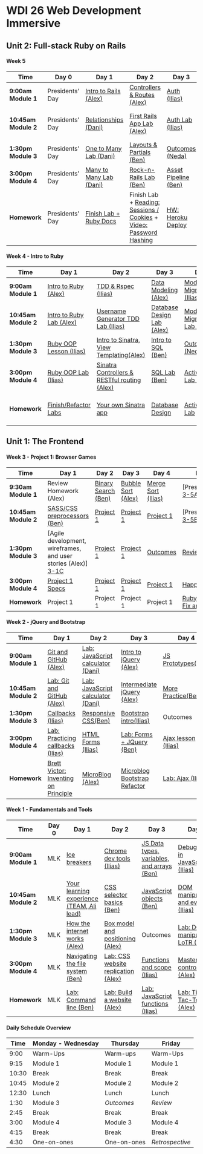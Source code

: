 # WDI 26 Web Development Immersive


## Unit 2: Full-stack Ruby on Rails

#### Week 5


 Time | Day 0 |                     Day 1                                       | Day 2                                                         | Day 3                                                | Day  4                                    |
----- | -------- | --------------------------------                         | ------------------------------------                  | ------------------------------------     | ---------------------------------------   |
 **9:00am Module 1** | Presidents' Day  | [Intro to Rails (Alex)][5-1A] | [Controllers & Routes (Alex)][5-2A] | [Auth (Ilias)][5-3A]  |[Rails Project Walkthrough (Dani)][5-4A]               |
 **10:45am Module 2** | Presidents' Day    | [Relationships (Dani)][5-1B] | [First Rails App Lab (Alex)][5-2B] | [Auth Lab (Ilias)][5-3B]       |        [Advanced Rails: Mini-lessons (Ilias)][5-4B]       |
 **1:30pm Module 3** | Presidents' Day    |  [One to Many Lab (Dani)][5-1C]| [Layouts & Partials (Ben)][5-2C] | [Outcomes (Neda)][5-3C] |    [Intro Project 2 (Ben)][5-4C]    |
**3:00pm Module 4** | Presidents' Day    | [Many to Many Lab (Dani)][5-1D] | [Rock-n-Rails Lab (Ben)][5-2D] | [Asset Pipeline (Ben)][5-3D] | Project 2 Pre-Approval |
**Homework** | Presidents' Day    | [Finish Lab + Ruby Docs][5-1E] | Finish Lab + [Reading: Sessions / Cookies][5-2E] + [Video: Password Hashing](https://www.youtube.com/watch?v=b4b8ktEV4Bg) | [HW: Heroku Deploy][5-3E] | [Library App](), [Project 2 Planning][5-4E] |


<!--
Nice to have topics:
• Heroku
• JS in Rails
• Action Mailer
• Action Stream
• Testing
• --api option

Notes:
• "Hitting APIs through a JSON Controller" lesson should demonstrate an async front-end request hitting a Rails back-end controller, that in turn hits an API, which responds, and in turn the Rails back-end responds in JSON to the server.
-->

[5-1A]: w05/d01/m1/ "Intro to Rails"
[5-1B]: w05/d01/m2-associations/ "Relationships Lesson"
[5-1C]: w05/d01/m3-lab-one-to-many "One to Many Lab"
[5-1D]: w05/d01/m4-lab-many-to-many "Many to Many Lab"
[5-1E]: # "Finish Lab + Ruby Docs"

[5-2A]: w05/d02/m1/ "Controllers & Routes Lesson"
[5-2B]: w05/d02/m2/ "First Rails App Lab"
[5-2C]: w05/d02/m3-layouts-partials-lesson/ "Layouts & Partials Lesson"
[5-2D]: w05/d02/m4-rock-n-rails-lab/ "Rock-n-Rails Lab"
[5-2E]: w05/readings/cookies-and-sessions.md "Sessions & Cookies Reading"

[5-3A]: w05/d03/m1-rails-auth "Auth"
[5-3B]: w05/d03/m1-rails-auth "More Auth"
[5-3C]: # "Outcomes"
[5-3D]: w05/d03/m4-asset-pipeline "Asset Pipeline"
[5-3E]: w05/d03/hw-heroku-deploy "Heroku Deploy"

[5-4A]: # "Hitting APIs through a JSON Controller"
[5-4B]: # "Vagabond Walkthrough"
[5-4C]: # "Review"
[5-4D]: m4-project2-intro "Intro Project 2"
[5-4E]: # "Project 2 Planning"


#### Week 4 - Intro to Ruby

Time | Day 1 | Day 2 | Day 3 | Day 4 | Day 5
----| -------------------------------- | ------------------------------------ | ------------------------------------ | --------------------------------------- | -----------------------------------
**9:00am Module 1** | [Intro to Ruby (Alex)][4-1A] | [TDD & Rspec (Ilias)][4-2A] | [Data Modeling (Alex)][4-3A]  | [Models & Migrations (Ilias)][4-4A]        | [RESTful Forms (Alex)][4-5A] 
**10:45am Module 2** |   [Intro to Ruby Lab (Alex)][4-1B] | [Username Generator TDD Lab (Ilias)][4-2B]   | [Database Design Lab (Alex)][4-3B]       | [Models & Migrations Lab (Ilias)][4-4B]              | [Review (Alex)][4-5B]
**1:30pm Module 3** |  [Ruby OOP Lesson (Ilias)][4-1D]| [Intro to Sinatra, View Templating(Alex)][4-2C] | [Intro to SQL (Ben)][4-3C] |  [Outcomes (Neda)][4-4C]       | [Review (Ilias)][4-5C]
**3:00pm Module 4** |[Ruby OOP Lab (Ilias)][4-1E]  | [Sinatra Controllers & RESTful routing (Alex)][4-2D]   | [SQL Lab (Ben)][4-3D]                    | [ActiveRecord Lab (Ben)][4-4D]   | [Sinatra App Lab][4-5D]
**Homework** | [Finish/Refactor Labs][4-1F]  | [Your own Sinatra app][4-2E]                  | [Database Design][4-3E]      | [ActiveRecord Lab][4-4E] | [Sinatra App Lab (Ben)][4-5E]

[4-1A]: w04/d01/m1/ "Intro to Ruby"
[4-1B]: w04/d01/m2/ "Intro to Ruby Lab"
[4-1D]: w04/d01/m3-ruby-oop/ "Ruby OOP Lesson"
[4-1E]: w04/d01/m4-ruby-oop-lab/ "Ruby OOP Lab"
[4-1F]: # "Ruby OOP Lab"

[4-2A]: w04/d02/m1-rspec-intro "Rspec"
[4-2B]: w04/d02/m2-username-generator "Username Generator"
[4-2C]: w04/d02/m3-sinatra-intro "Sinatra Setup + Layouts & Templating"
[4-2D]: w04/d02/m4-controllers-and-routing  "Controllers & RESTful Routing"
[4-2E]: w04/d02/hmwk-your-own-sinatra-app "Your own Sinatra app"

[4-3A]: w04/d03/m1  "Intro to Relational Data Modeling"
[4-3B]: w04/d03/m2  "Practice Database Design"
[4-3C]: w04/d03/m3-intro-sql "SQL - Setup, Insert, Update, Delete"
[4-3D]: w04/d03/m4-sql-lab "SQL Select Lab"
[4-3E]: w04/d03/hw "Data Modeling Homework"

[4-4A]: w04/d04/m1-active-record-models       "Building Models with ActiveRecord and Migrations"
[4-4B]: w04/d04/m2-models-and-migrations             "Models and Migrations Lab"
[4-4C]: # " "
[4-4D]: w04/d04/m3-methods-and-finders "ActiveRecord Methods and Finders"
[4-4E]: w04/d04/hw-active-record-pizza-lab "ActiveRecord Finders lab"

[4-5A]: w04/d05/m1-forms "Building and Submitting Forms"
[4-5B]: # " "
[4-5C]: # " "
[4-5D]: w04/d05/m4-sinatra-weekend-lab  "Weekend Sinatra app"
[4-5E]: w04/d05/m4-sinatra-weekend-lab  "Weekend Sinatra app"



## Unit 1: The Frontend

#### Week 3 - Project 1:  Browser Games

Time | Day 1                                      | Day 2                                | Day 3                                      | Day 4                                      | Day 5
----- |--------------------------------    | ------------------------------ | ---------------------------------  | ---------------------------------   | -----------------------------------
**9:30am Module 1** | Review Homework (Alex)| [Binary Search (Ben)][3-2A]  | [Bubble Sort (Alex)][3-3A] |[ Merge Sort (Ilias)][3-4A] | [Presentations] [3-5A]
 **10:45am Module 2** |[SASS/CSS preprocessors (Ben) ][3-1B]| [Project 1][3-2B]  | [Project 1][3-3B] | [Project 1][3-4B]| [Presentations] [3-5B]
**1:30pm Module 3** |[Agile development, wireframes, and user stories (Alex)] [3-1C]| [Project 1][3-2C]  | [Project 1][3-3C] | [Outcomes][3-4C] |  [Review][3-5C]
**3:00pm Module 4** | [Project 1 Specs][3-1D] |  [Project 1][3-2D]|  [Project 1][3-3D]|  [Project 1][3-4D]| [Happy Hour][3-5D]
**Homework** | Project 1 | Project 1 | Project 1 | Project 1 | [Ruby Intro and Fix an Issue][3-5E]

[3-1A]: # "Review Homework"  
[3-1B]: w03/d01/m2-sass/ "SASS Lesson"
[3-1C]: w03/d01/m3-agile/ "Agile development, wireframes, and user stories"
[3-1D]: w03/d01/m4-project-1-specs "Project Management"

[3-2A]: w03/d02/m1-binary-search/ "Binary Search"
[3-2B]: # "Project 1"
[3-2C]: # "Project 1"
[3-2D]: # "Project 1"

[3-3A]: w03/d03/m1-bubble-sort/ "Bubble Sort"
[3-3B]: # "Project 1"
[3-3C]: # "Project 1"
[3-3D]: # "Project 1"

[3-4A]: w03/d04/m1-merge-sort "Merge Sort"
[3-4B]: # "Project 1"
[3-4C]: # "Outcomes"
[3-4D]: # "Project 1"

[3-5A]: # "Presentations"
[3-5B]: # "Presentations"
[3-5C]: # "Review"
[3-5D]: # "Happy Hour"
[3-5E]: w03/d05/hmwk-ruby-prep "Homework: tryruby.org Lessons 1 - 2"

#### Week 2 - jQuery and Bootstrap

Time |Day 1                                      | Day 2                                | Day 3                                      | Day 4                                      | Day 5
----- |--------------------------------           | ------------------------------------ | ------------------------------------       | ---------------------------------------    | -----------------------------------
 **9:00am Module 1** | [Git and GitHub (Alex)][2-1A]                     |      [Lab: JavaScript calculator (Dani)][2-2A]                |  [Intro to jQuery (Alex)][2-3A]       |      [JS Prototypes(Ben)][2-4A]     | [Flower Power OOP Lab (Ilias)][2-5A]
 **10:45am Module 2** |[Lab: Git and GitHub (Alex)][2-1B]                |   [Lab: JavaScript calculator (Dani)][2-2B]  |    [Intermediate jQuery (Alex)][2-3B]                     |    [More Practice(Ben)][2-4B]    | [Review (TEAM)][2-5B]
**1:30pm Module 3** |[Callbacks (Ilias)][2-1C]                          |   [Responsive CSS(Ben)][2-2C] |    [Bootstrap intro(Ilias)][2-3C]     |        Outcomes     | [Review (TEAM)][2-5B]
**3:00pm Module 4** | [Lab: Practicing callbacks (Ilias)][2-1D]                 |  [HTML Forms (Ilias)][2-2D]  | [Lab: Forms + JQuery (Ben)][2-3D] |  [Ajax lesson (Ilias)][2-4C]  | [Create an Issue (Alex)][2-5C]|
**Homework** |[Brett Victor: Inventing on Principle][2-1E] | [MicroBlog (Alex)][2-2E]  |  [Microblog Bootstrap Refactor][2-3E] | [Lab: Ajax (Ilias)][2-4D] | [Weekend Lab: Fix an issue (Alex)][2-5E]

[2-1A]: w02/d01/m1-gh-branching-and-pages/ "Git and GitHub Branching and Pages"  
[2-1B]: w02/d01/m2-gh-lab/ "Git and GitHub lab"
[2-1C]: w02/d01/m3-callbacks/ "Callbacks"
[2-1D]: w02/d01/m4-building-iterators/ "Callbacks lab"
[2-1E]: https://vimeo.com/36579366 "Brett Victor on Vimeo"

[2-2A]: w02/d02/m1-js-calculator-lab/ "JavaScript calculator Lab"
[2-2B]: w02/d02/m1-js-calculator-lab/ "JavaScript calculator Lab"
[2-2C]: w02/d02/m3-css-responsive-design/ "Responsive CSS"
[2-2D]: w02/d02/m4-html-forms "HTML Forms"
[2-2E]: w02/d02/hmwk-microblog/ "Microblog Lab"

[2-3A]: w02/d03/m1-intro-jquery/ "Intro to jQuery"
[2-3B]: w02/d03/m2-intermediate-jquery/ "Intermediate jQuery"
[2-3C]: w02/d03/m3-bootstrap/ "Bootstrap Intro"
[2-3D]: w02/d03/m4-forms-with-jquery/ "Forms with jQuery"
[2-3E]: w02/d03/m5-microblog-bootstrap-refactor/ "Microblog Bootstrap Refactor"

[2-4A]: w02/d04/m1-js-prototypes "JS Prototypes"
[2-4B]: w02/d04/m2-jquery-form-practice "More Practice"
[2-4C]: w02/d04/m3-ajax/ "AJAX"
[2-4D]: w02/d04/m4-ajax-lab/ "AJAX Lab"
[2-4E]: # " "

[2-5A]: w02/d05/m1-OOP-flower-lab/ "Flower Power OOP Lab"
[2-5B]: # "Review"
[2-5C]: w02/d05/m4-create-an-issue/ "Create an Issue"
[2-5D]: # " "
[2-5E]: w02/d05/hmwk-fix-an-issue/ "Fix an Issue"


#### Week 1 - Fundamentals and Tools

 Time | Day 0 |                     Day 1                                       | Day 2                                                         | Day 3                                                | Day  4                                    |
----- | -------- | --------------------------------                         | ------------------------------------                  | ------------------------------------     | ---------------------------------------   |
 **9:00am Module 1** | MLK   | [Ice breakers][1-1A]                                            | [Chrome dev tools (Ilias)][1-2A]      |[JS Data types, variables, and arrays (Ben)][1-3A]         | [Debugging in JavaScript (Ilias)][1-4A]             |
 **10:45am Module 2** | MLK    | [Your learning experience (TEAM, Ali lead)][1-1B]          | [CSS selector basics (Ben)][1-2B]                | [JavaScript objects (Ben)][1-3B]      | [DOM manipulation and events (Ilias)][1-4B]       |  
 **1:30pm Module 3** | MLK    | [How the internet works (Alex)][1-1C]      | [Box model and positioning (Alex)][1-2C]         | Outcomes | [Lab: DOM manipulation LoTR (Ilias)][1-4C]     |
**3:00pm Module 4** | MLK    | [Navigating the file system (Ben)][1-1D]               | [Lab: CSS website replication (Alex)][1-2D]       | [Functions and scope (Ilias)][1-3C] | [Mastering control flow (Alex)][1-4D]             |
**Homework** | MLK    | [Lab: Command line (Ben)][1-1E] | [Lab: Build a website (Alex)][1-2E]  | [Lab: JavaScript functions (Ilias)][1-3D] | [Lab: Tic-Tac-Toe (Alex) ][1-4E]  |

[1-1A]: # "Ice Breakers"  
[1-1B]: # "Your Learning Experience"
[1-1C]: w01/d01/m3-how-the-internet-works/readme.md "How the Internet Works"
[1-1D]: w01/d01/m4-navigating-the-file-system "Navigating the File System"
[1-1E]: w01/d01/hw-command-line-lab "Lab: Command Line"

[1-2A]: w01/d02/m1-chrome-dev-tools "Chrome Dev Tools"
[1-2B]: w01/d02/m2-css-selector-basics "CSS Selector Basics"
[1-2C]: w01/d02/m3-box-model-and-positioning "Box Model and Positioning"
[1-2D]: w01/d02/m4-CSS-lab "Lab:  CSS website replication"
[1-2E]: w01/d02/hw-website-lab "Lab: Build a website"

[1-3A]: w01/d03/m1-js-data-types-variables-and-arrays "Data types, Variables and Arrays"
[1-3B]: w01/d03/m2-javascript-objects "JavaScript Objects"
[1-3C]: w01/d03/m3-functions-scope "Functions and Scope"
[1-3D]: w01/d03/m4-functions-lab "Lab: JavaScript functions"
[1-3E]: https://vimeo.com/36579366 "Inventing on Principle, Bret Victor"

[1-4A]: w01/d04/m1-debugging "Debugging in JavaScript"
[1-4B]: w01/d04/m2-DOM-manipulation-and-events "DOM Manipulation and Events"
[1-4C]: w01/d04/m3-LoTR-lab "Lab: DOM Manipulation LoTR"
[1-4D]: w01/d04/m4-control-flow "Mastering Control Flow"
[1-4E]: w01/d04/hw-tic-tac-toe-lab "Lab: Tic-Tac-Toe"

#### Daily Schedule Overview

Time | Monday - Wednesday | Thursday | Friday |
----- | -------- | ----- | ----- |
9:00  | Warm-Ups | Warm-ups | Warm-Ups |
9:15 | Module 1 | Module 1 | Module 1 |
10:30 | Break | Break | Break  |
10:45 | Module 2 | Module 2 | Module 2 |
12:30 | Lunch | Lunch | Lunch |
1:30 | Module 3 | *Outcomes* | *Review* |
2:45 | Break | Break | Break |
3:00 | Module 4 | Module 3 | Module 4 |
4:15 | Break | Break | Break |
4:30 | One-on-ones | One-on-ones | *Retrospective* |

